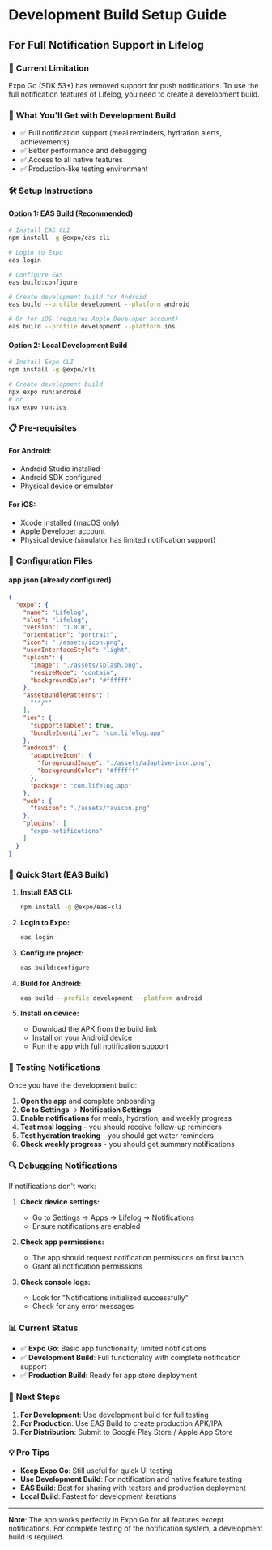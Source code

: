# Development Build Setup Guide
## For Full Notification Support in Lifelog

### 🚨 **Current Limitation**
Expo Go (SDK 53+) has removed support for push notifications. To use the full notification features of Lifelog, you need to create a development build.

### 📱 **What You'll Get with Development Build**
- ✅ Full notification support (meal reminders, hydration alerts, achievements)
- ✅ Better performance and debugging
- ✅ Access to all native features
- ✅ Production-like testing environment

### 🛠️ **Setup Instructions**

#### **Option 1: EAS Build (Recommended)**
```bash
# Install EAS CLI
npm install -g @expo/eas-cli

# Login to Expo
eas login

# Configure EAS
eas build:configure

# Create development build for Android
eas build --profile development --platform android

# Or for iOS (requires Apple Developer account)
eas build --profile development --platform ios
```

#### **Option 2: Local Development Build**
```bash
# Install Expo CLI
npm install -g @expo/cli

# Create development build
npx expo run:android
# or
npx expo run:ios
```

### 📋 **Pre-requisites**

#### **For Android:**
- Android Studio installed
- Android SDK configured
- Physical device or emulator

#### **For iOS:**
- Xcode installed (macOS only)
- Apple Developer account
- Physical device (simulator has limited notification support)

### 🔧 **Configuration Files**

#### **app.json** (already configured)
```json
{
  "expo": {
    "name": "Lifelog",
    "slug": "lifelog",
    "version": "1.0.0",
    "orientation": "portrait",
    "icon": "./assets/icon.png",
    "userInterfaceStyle": "light",
    "splash": {
      "image": "./assets/splash.png",
      "resizeMode": "contain",
      "backgroundColor": "#ffffff"
    },
    "assetBundlePatterns": [
      "**/*"
    ],
    "ios": {
      "supportsTablet": true,
      "bundleIdentifier": "com.lifelog.app"
    },
    "android": {
      "adaptiveIcon": {
        "foregroundImage": "./assets/adaptive-icon.png",
        "backgroundColor": "#ffffff"
      },
      "package": "com.lifelog.app"
    },
    "web": {
      "favicon": "./assets/favicon.png"
    },
    "plugins": [
      "expo-notifications"
    ]
  }
}
```

### 🚀 **Quick Start (EAS Build)**

1. **Install EAS CLI:**
   ```bash
   npm install -g @expo/eas-cli
   ```

2. **Login to Expo:**
   ```bash
   eas login
   ```

3. **Configure project:**
   ```bash
   eas build:configure
   ```

4. **Build for Android:**
   ```bash
   eas build --profile development --platform android
   ```

5. **Install on device:**
   - Download the APK from the build link
   - Install on your Android device
   - Run the app with full notification support

### 📱 **Testing Notifications**

Once you have the development build:

1. **Open the app** and complete onboarding
2. **Go to Settings** → **Notification Settings**
3. **Enable notifications** for meals, hydration, and weekly progress
4. **Test meal logging** - you should receive follow-up reminders
5. **Test hydration tracking** - you should get water reminders
6. **Check weekly progress** - you should get summary notifications

### 🔍 **Debugging Notifications**

If notifications don't work:

1. **Check device settings:**
   - Go to Settings → Apps → Lifelog → Notifications
   - Ensure notifications are enabled

2. **Check app permissions:**
   - The app should request notification permissions on first launch
   - Grant all notification permissions

3. **Check console logs:**
   - Look for "Notifications initialized successfully"
   - Check for any error messages

### 📊 **Current Status**

- ✅ **Expo Go**: Basic app functionality, limited notifications
- ✅ **Development Build**: Full functionality with complete notification support
- ✅ **Production Build**: Ready for app store deployment

### 🎯 **Next Steps**

1. **For Development**: Use development build for full testing
2. **For Production**: Use EAS Build to create production APK/IPA
3. **For Distribution**: Submit to Google Play Store / Apple App Store

### 💡 **Pro Tips**

- **Keep Expo Go**: Still useful for quick UI testing
- **Use Development Build**: For notification and native feature testing
- **EAS Build**: Best for sharing with testers and production deployment
- **Local Build**: Fastest for development iterations

---

**Note**: The app works perfectly in Expo Go for all features except notifications. For complete testing of the notification system, a development build is required.
